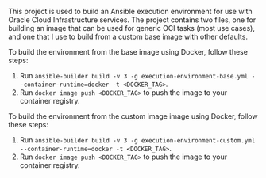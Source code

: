 This project is used to build an Ansible execution environment for use with Oracle Cloud Infrastructure services.  The project contains two files, one for building an image that can be used for generic OCI tasks (most use cases), and one that I use to build from a custom base image with other defaults.

To build the environment from the base image using Docker, follow these steps:

1. Run `ansible-builder build -v 3 -g execution-environment-base.yml --container-runtime=docker -t <DOCKER_TAG>`.
2. Run `docker image push <DOCKER_TAG>` to push the image to your container registry.

To build the environment from the custom image image using Docker, follow these steps:

1. Run `ansible-builder build -v 3 -g execution-environment-custom.yml --container-runtime=docker -t <DOCKER_TAG>`.
2. Run `docker image push <DOCKER_TAG>` to push the image to your container registry.
